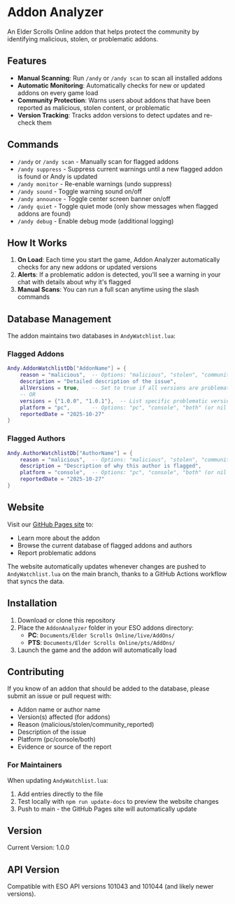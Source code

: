 # Addon Analyzer

An Elder Scrolls Online addon that helps protect the community by identifying malicious, stolen, or problematic addons.

## Features

- **Manual Scanning**: Run `/andy` or `/andy scan` to scan all installed addons
- **Automatic Monitoring**: Automatically checks for new or updated addons on every game load
- **Community Protection**: Warns users about addons that have been reported as malicious, stolen content, or problematic
- **Version Tracking**: Tracks addon versions to detect updates and re-check them

## Commands

- `/andy` or `/andy scan` - Manually scan for flagged addons
- `/andy suppress` - Suppress current warnings until a new flagged addon is found or Andy is updated
- `/andy monitor` - Re-enable warnings (undo suppress)
- `/andy sound` - Toggle warning sound on/off
- `/andy announce` - Toggle center screen banner on/off
- `/andy quiet` - Toggle quiet mode (only show messages when flagged addons are found)
- `/andy debug` - Enable debug mode (additional logging)

## How It Works

1. **On Load**: Each time you start the game, Addon Analyzer automatically checks for any new addons or updated versions
2. **Alerts**: If a problematic addon is detected, you'll see a warning in your chat with details about why it's flagged
3. **Manual Scans**: You can run a full scan anytime using the slash commands

## Database Management

The addon maintains two databases in `AndyWatchlist.lua`:

### Flagged Addons
```lua
Andy.AddonWatchlistDb["AddonName"] = {
    reason = "malicious",  -- Options: "malicious", "stolen", "community_reported"
    description = "Detailed description of the issue",
    allVersions = true,    -- Set to true if all versions are problematic
    -- OR
    versions = {"1.0.0", "1.0.1"},  -- List specific problematic versions
    platform = "pc",       -- Options: "pc", "console", "both" (or nil defaults to "both")
    reportedDate = "2025-10-27"
}
```

### Flagged Authors
```lua
Andy.AuthorWatchlistDb["AuthorName"] = {
    reason = "malicious",  -- Options: "malicious", "stolen", "community_reported"
    description = "Description of why this author is flagged",
    platform = "console",  -- Options: "pc", "console", "both" (or nil defaults to "both")
    reportedDate = "2025-10-27"
}
```

## Website

Visit our [GitHub Pages site](https://adefee.github.io/Andy/) to:
- Learn more about the addon
- Browse the current database of flagged addons and authors
- Report problematic addons

The website automatically updates whenever changes are pushed to `AndyWatchlist.lua` on the main branch, thanks to a GitHub Actions workflow that syncs the data.

## Installation

1. Download or clone this repository
2. Place the `AddonAnalyzer` folder in your ESO addons directory:
   - **PC**: `Documents/Elder Scrolls Online/live/AddOns/`
   - **PTS**: `Documents/Elder Scrolls Online/pts/AddOns/`
3. Launch the game and the addon will automatically load

## Contributing

If you know of an addon that should be added to the database, please submit an issue or pull request with:
- Addon name or author name
- Version(s) affected (for addons)
- Reason (malicious/stolen/community_reported)
- Description of the issue
- Platform (pc/console/both)
- Evidence or source of the report

### For Maintainers

When updating `AndyWatchlist.lua`:
1. Add entries directly to the file
2. Test locally with `npm run update-docs` to preview the website changes
3. Push to main - the GitHub Pages site will automatically update

## Version

Current Version: 1.0.0

## API Version

Compatible with ESO API versions 101043 and 101044 (and likely newer versions).

